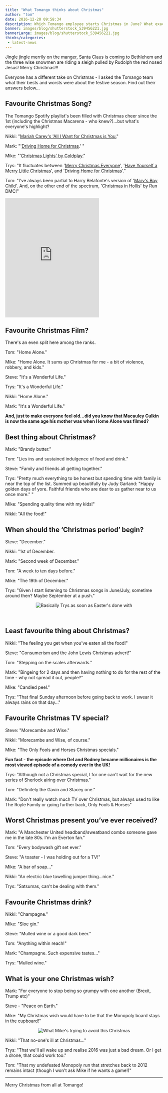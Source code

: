 ```yaml
---
title: "What Tomango thinks about Christmas"
author: "tom"
date: 2016-12-20 09:58:34
description: Which Tomango employee starts Christmas in June? What exactly is candied peel? Who's the best at Monopoly? Answers to some of these questions are right here!
banner: images/blog/shutterstock_539456221.jpg
bannerLarge: images/blog/shutterstock_539456221.jpg
thinks/categories: 
 - latest-news
---
```


Jingle jingle merrily on the manger, Santa Claus is coming to Bethlehem and the three wise snowmen are riding a sleigh pulled by Rudolph the red nosed Jesus! Merry Christmas!!!

Everyone has a different take on Christmas - I asked the Tomango team what their bests and worsts were about the festive season. Find out their answers below...

## Favourite Christmas Song?

The Tomango Spotify playlist's been filled with Christmas cheer since the 1st (including the Christmas Macarena - who knew?)...but what's everyone's highlight?

Nikki: "[Mariah Carey's 'All I Want for Christmas is You.](https://www.youtube.com/watch?v=yXQViqx6GMY)"

Mark: "'[Driving Home for Christmas](https://www.youtube.com/watch?v=THcbQyFtCqg).' "

Mike: "'[Christmas Lights' by Coldplay](https://www.youtube.com/watch?v=z1rYmzQ8C9Q)."

Trys: "It fluctuates between '[Merry Christmas Everyone](https://www.youtube.com/watch?v=ZeyHl1tQeaQ)', '[Have Yourself a Merry Little Christmas](https://www.youtube.com/watch?v=nZ6yQgBvuoI)', and '[Driving Home for Christmas](https://www.youtube.com/watch?v=THcbQyFtCqg)'."

Tom: "I've always been partial to Harry Belafonte's version of '[Mary's Boy Child](https://www.youtube.com/watch?v=WY3o4_iIudg)'. And, on the other end of the spectrum, '[Christmas in Hollis](https://www.youtube.com/watch?v=OR07r0ZMFb8)' by Run DMC!"

<iframe src="https://embed.spotify.com/?uri=spotify%3Auser%3Atomruzyllo%3Aplaylist%3A4W2sixTaQ0HACQTHnkwnFt" width="300" height="380" frameborder="0"></iframe>

## Favourite Christmas Film?

There's an even split here among the ranks.

Tom: "Home Alone."

Mike: "Home Alone. It sums up Christmas for me - a bit of violence, robbery, and kids."

Steve: "It's a Wonderful Life."

Trys: "It's a Wonderful Life."

Nikki: "Home Alone."

Mark: "It's a Wonderful Life."

__And, just to make everyone feel old...did you know that Macauley Culkin is now the same age his mother was when Home Alone was filmed?__

## Best thing about Christmas?

Mark: "Brandy butter."

Tom: "Lies ins and sustained indulgence of food and drink."

Steve: "Family and friends all getting together."

Trys: "Pretty much everything to be honest but spending time with family is near the top of the list. Summed up beautifully by Judy Garland: "Happy golden days of yore. Faithful friends who are dear to us gather near to us once more." "

Mike: "Spending quality time with my kids!"

Nikki: "All the food!"

## When should the ‘Christmas period’ begin?

Steve: "December."

Nikki: "1st of December.

Mark: "Second week of December."

Tom: "A week to ten days before."

Mike: "The 19th of December."

Trys: "Given I start listening to Christmas songs in June/July, sometime around then? Maybe September at a push."
<div align="center">

![](images/blog/487781-300x184.gif "Basically Trys as soon as Easter's done with")

</div>
&nbsp;

## Least favourite thing about Christmas?

Nikki: "The feeling you get when you’ve eaten all the food!"

Steve: "Consumerism and the John Lewis Christmas advert!"

Tom: "Stepping on the scales afterwards."

Mark: "Bingeing for 2 days​ and then having nothing to do for the rest of the time - why not spread it out, people?"

Mike: "Candied peel."

Trys: "That final Sunday afternoon before going back to work. I swear it always rains on that day..."

## Favourite Christmas TV special?

Steve: "Morecambe and Wise."

Nikki: "Morecambe and Wise, of course."

Mike: "The Only Fools and Horses Christmas specials."

__Fun fact - the episode where Del and Rodney became millionaires is the most viewed episode of a comedy ever in the UK!__

Trys: "Although not a Christmas special, I for one can't wait for the new series of Sherlock airing over Christmas."

Tom: "Definitely the Gavin and Stacey one."

Mark: "Don't really watch much TV over Christmas, but always used to like The Royle Family or going further back, Only Fools &amp; Horses"

## 


## Worst Christmas present you’ve ever received?

Mark: "A Manchester United headband/sweatband combo someone gave me in the late 80s. I'm an Everton fan.​"

Tom: "Every bodywash gift set ever."

Steve: "A toaster - I was holding out for a TV!"

Mike: "A bar of soap..."

Nikki: "An electric blue towelling jumper thing...nice."

Trys: "Satsumas, can't be dealing with them."

## Favourite Christmas drink?

Nikki: "Champagne."

Mike: "Sloe gin."

Steve: "Mulled wine or a good dark beer."

Tom: "Anything within reach!"

Mark: "Champagne. Such expensive tastes..."

Trys: "Mulled wine."

## What is your one Christmas wish?

Mark: "For everyone to stop being so grumpy with one another (Brexit, Trump etc)"

Steve - "Peace on Earth."

Mike: "My Christmas wish would have to be that the Monopoly board stays in the cupboard!"
<div align="center">

![](images/blog/Daniel-Craig-Knocking-Over-Monopoly-Board-SNL.gif "What Mike's trying to avoid this Christmas")

</div>
Nikki: "That no-one's ill at Christmas..."

Trys: "That we'll all wake up and realise 2016 was just a bad dream. Or I get a drone, that could work too."

Tom: "That my undefeated Monopoly run that stretches back to 2012 remains intact (though I won't ask Mike if he wants a game!)"

---

Merry Christmas from all at Tomango!



